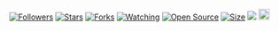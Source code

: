 <p align="center">
<a href="https://github.com/kikoEnaqTau/followers"><img title="Followers" src="https://img.shields.io/github/followers/kikoEnaqTau?color=red&style=flat-square"></a>
<a href="https://github.com/kikoEnaqTau/borax/stargazers/"><img title="Stars" src="https://img.shields.io/github/stars/kikoEnaqTau/Alphab0t?color=blue&style=flat-square"></a>
<a href="https://github.com/kikoEnaqTau/borax/network/members"><img title="Forks" src="https://img.shields.io/github/forks/kikoEnaqTau/Alphab0t?color=red&style=flat-square"></a>
<a href="https://github.com/kikoEnaqTau/borax/watchers"><img title="Watching" src="https://img.shields.io/github/watchers/kikoEnaqTau/Alphab0t?label=Watchers&color=blue&style=flat-square"></a>
<a href="https://github.com/kikoEnaqTau/borax"><img title="Open Source" src="https://badges.frapsoft.com/os/v2/open-source.svg?v=103"></a>
<a href="https://github.com/kikoEnaqTau/borax/"><img title="Size" src="https://img.shields.io/github/repo-size/kikoEnaqTau/borax?style=flat-square&color=green"></a>
<a href="https://hits.seeyoufarm.com"><img src="https://hits.seeyoufarm.com/api/count/incr/badge.svg?url=https%3A%2F%2Fgithub.com%2FkikoEnaqTau%2Fborax&count_bg=%2379C83D&title_bg=%23555555&icon=probot.svg&icon_color=%2300FF6D&title=hits&edge_flat=false"/></a>
<a href="https://github.com/kikoEnaqTau/borax/graphs/commit-activity"><img height="20" src="https://img.shields.io/badge/Maintained%3F-yes-green.svg"></a>&nbsp;&nbsp;
</p>
<p align='center'>
</p>
